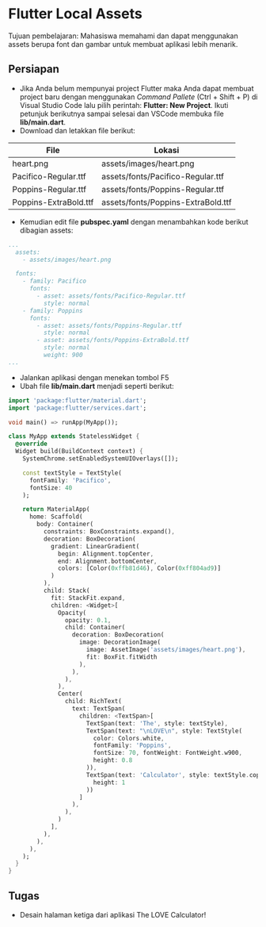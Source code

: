 # Flutter Local Assets

Tujuan pembelajaran: Mahasiswa memahami dan dapat menggunakan assets berupa font dan gambar untuk membuat aplikasi lebih menarik.

## Persiapan

- Jika Anda belum mempunyai project Flutter maka Anda dapat membuat project baru dengan menggunakan _Command Pallete_ (Ctrl + Shift + P) di Visual Studio Code lalu pilih perintah: __Flutter: New Project__. Ikuti petunjuk berikutnya sampai selesai dan VSCode membuka file __lib/main.dart__.
- Download dan letakkan file berikut:

| File                  | Lokasi                             |
| --------------------- | ---------------------------------- |
| heart.png             | assets/images/heart.png            |
| Pacifico-Regular.ttf  | assets/fonts/Pacifico-Regular.ttf  |
| Poppins-Regular.ttf   | assets/fonts/Poppins-Regular.ttf   |
| Poppins-ExtraBold.ttf | assets/fonts/Poppins-ExtraBold.ttf |

* Kemudian edit file __pubspec.yaml__ dengan menambahkan kode berikut dibagian assets:

```yaml
...
  assets:
    - assets/images/heart.png

  fonts:
    - family: Pacifico
      fonts:
        - asset: assets/fonts/Pacifico-Regular.ttf
          style: normal
    - family: Poppins
      fonts:
        - asset: assets/fonts/Poppins-Regular.ttf
          style: normal
        - asset: assets/fonts/Poppins-ExtraBold.ttf
          style: normal
          weight: 900
...
```

* Jalankan aplikasi dengan menekan tombol F5
* Ubah file __lib/main.dart__ menjadi seperti berikut:

```dart
import 'package:flutter/material.dart';
import 'package:flutter/services.dart';

void main() => runApp(MyApp());

class MyApp extends StatelessWidget {
  @override
  Widget build(BuildContext context) {
    SystemChrome.setEnabledSystemUIOverlays([]);

    const textStyle = TextStyle(
      fontFamily: 'Pacifico',
      fontSize: 40
    );

    return MaterialApp(
      home: Scaffold(
        body: Container(
          constraints: BoxConstraints.expand(),
          decoration: BoxDecoration(
            gradient: LinearGradient(
              begin: Alignment.topCenter,
              end: Alignment.bottomCenter,
              colors: [Color(0xffb81d46), Color(0xff804ad9)]
            )
          ),
          child: Stack(
            fit: StackFit.expand,
            children: <Widget>[
              Opacity(
                opacity: 0.1,
                child: Container(
                  decoration: BoxDecoration(
                    image: DecorationImage(
                      image: AssetImage('assets/images/heart.png'),
                      fit: BoxFit.fitWidth
                    ),
                  ),
                ),
              ),
              Center(
                child: RichText(
                  text: TextSpan(
                    children: <TextSpan>[
                      TextSpan(text: 'The', style: textStyle),
                      TextSpan(text: "\nLOVE\n", style: TextStyle(
                        color: Colors.white,
                        fontFamily: 'Poppins',
                        fontSize: 70, fontWeight: FontWeight.w900,
                        height: 0.8
                      )),
                      TextSpan(text: 'Calculator', style: textStyle.copyWith(
                        height: 1
                      ))
                    ]
                  ),
                ),
              )
            ],
          ),
        ),
      ),
    );
  }
}
```

## Tugas

* Desain halaman ketiga dari aplikasi The LOVE Calculator!

